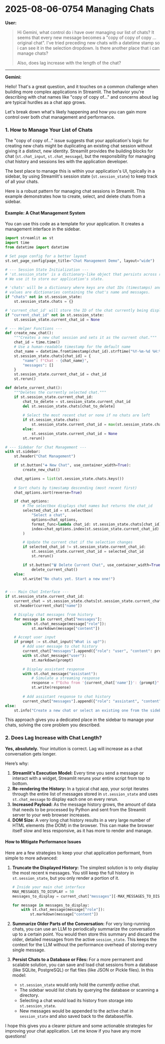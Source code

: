 # 2025-08-06-0754 Managing Chats

**User:**

> Hi Gemini, what control do i have over managing our list of chats? It seems that every new message becomes a "copy of copy of copy ... original chat". I've tried preceding new chats with a datetime stamp so i can see it in the selection dropdown. Is there another place that i can manage chats?
>
> Also, does lag increase with the length of the chat?

---

**Gemini:**

Hello! That's a great question, and it touches on a common challenge when building more complex applications in Streamlit. The behavior you're describing with chat names like "copy of copy of..." and concerns about lag are typical hurdles as a chat app grows.

Let's break down what's likely happening and how you can gain more control over both chat management and performance.

### 1. How to Manage Your List of Chats

The "copy of copy of..." issue suggests that your application's logic for creating new chats might be duplicating an existing chat session without giving it a distinct, new identity. Streamlit provides the building blocks for chat (`st.chat_input`, `st.chat_message`), but the responsibility for managing chat history and sessions lies with the application developer.

The best place to manage this is within your application's UI, typically in a sidebar, by using Streamlit's session state (`st.session_state`) to keep track of all your chats.

Here is a robust pattern for managing chat sessions in Streamlit. This example demonstrates how to create, select, and delete chats from a sidebar.

#### Example: A Chat Management System

You can use this code as a template for your application. It creates a management interface in the sidebar.

```python
import streamlit as st
import time
from datetime import datetime

# Set page config for a better layout
st.set_page_config(page_title="Chat Management Demo", layout="wide")

# --- Session State Initialization ---
# 'st.session_state' is a dictionary-like object that persists across reruns.
# We use it to store our application's state.

# 'chats' will be a dictionary where keys are chat IDs (timestamps) and
# values are dictionaries containing the chat's name and messages.
if "chats" not in st.session_state:
    st.session_state.chats = {}

# 'current_chat_id' will store the ID of the chat currently being displayed.
if "current_chat_id" not in st.session_state:
    st.session_state.current_chat_id = None

# --- Helper Functions ---
def create_new_chat():
    """Creates a new chat session and sets it as the current chat."""
    chat_id = time.time()
    # Use a human-readable timestamp for the default name
    chat_name = datetime.fromtimestamp(chat_id).strftime("%Y-%m-%d %H:%M:%S")
    st.session_state.chats[chat_id] = {
        "name": f"Chat - {chat_name}",
        "messages": []
    }
    st.session_state.current_chat_id = chat_id
    st.rerun()

def delete_current_chat():
    """Deletes the currently selected chat."""
    if st.session_state.current_chat_id:
        chat_to_delete = st.session_state.current_chat_id
        del st.session_state.chats[chat_to_delete]
        
        # Select the most recent chat or none if no chats are left
        if st.session_state.chats:
            st.session_state.current_chat_id = max(st.session_state.chats.keys())
        else:
            st.session_state.current_chat_id = None
        st.rerun()

# --- Sidebar for Chat Management ---
with st.sidebar:
    st.header("Chat Management")

    if st.button("➕ New Chat", use_container_width=True):
        create_new_chat()

    chat_options = list(st.session_state.chats.keys())
    
    # Sort chats by timestamp descending (most recent first)
    chat_options.sort(reverse=True)

    if chat_options:
        # The selectbox displays chat names but returns the chat_id
        selected_chat_id = st.selectbox(
            "Select a chat",
            options=chat_options,
            format_func=lambda chat_id: st.session_state.chats[chat_id]["name"],
            index=chat_options.index(st.session_state.current_chat_id) if st.session_state.current_chat_id in chat_options else 0
        )

        # Update the current chat if the selection changes
        if selected_chat_id != st.session_state.current_chat_id:
            st.session_state.current_chat_id = selected_chat_id
            st.rerun()

        if st.button("🗑️ Delete Current Chat", use_container_width=True, type="secondary"):
            delete_current_chat()
    else:
        st.write("No chats yet. Start a new one!")


# --- Main Chat Interface ---
if st.session_state.current_chat_id:
    current_chat = st.session_state.chats[st.session_state.current_chat_id]
    st.header(current_chat["name"])

    # Display chat messages from history
    for message in current_chat["messages"]:
        with st.chat_message(message["role"]):
            st.markdown(message["content"])

    # Accept user input
    if prompt := st.chat_input("What is up?"):
        # Add user message to chat history
        current_chat["messages"].append({"role": "user", "content": prompt})
        with st.chat_message("user"):
            st.markdown(prompt)

        # Display assistant response
        with st.chat_message("assistant"):
            # Simulate a streaming response
            response = f"Echo from '{current_chat['name']}': {prompt}"
            st.write(response)
        
        # Add assistant response to chat history
        current_chat["messages"].append({"role": "assistant", "content": response})
else:
    st.info("Create a new chat or select an existing one from the sidebar to begin.")

```

This approach gives you a dedicated place in the sidebar to manage your chats, solving the core problem you described.

### 2. Does Lag Increase with Chat Length?

**Yes, absolutely.** Your intuition is correct. Lag will increase as a chat conversation gets longer.

Here’s why:

1.  **Streamlit's Execution Model:** Every time you send a message or interact with a widget, Streamlit reruns your entire script from top to bottom.
2.  **Re-rendering the History:** In a typical chat app, your script iterates through the entire list of messages stored in `st.session_state` and uses `st.chat_message` to display each one on every rerun.
3.  **Increased Payload:** As the message history grows, the amount of data that needs to be processed by Python and sent from the Streamlit server to your web browser increases.
4.  **DOM Size:** A very long chat history results in a very large number of HTML elements (the DOM) in the browser. This can make the browser itself slow and less responsive, as it has more to render and manage.

#### How to Mitigate Performance Issues

Here are a few strategies to keep your chat application performant, from simple to more advanced:

1.  **Truncate the Displayed History:** The simplest solution is to only display the most recent `N` messages. You still keep the full history in `st.session_state`, but you only render a portion of it.

    ```python
    # Inside your main chat interface
    MAX_MESSAGES_TO_DISPLAY = 50
    messages_to_display = current_chat["messages"][-MAX_MESSAGES_TO_DISPLAY:]

    for message in messages_to_display:
        with st.chat_message(message["role"]):
            st.markdown(message["content"])
    ```

2.  **Summarize Older Parts of the Conversation:** For very long-running chats, you can use an LLM to periodically summarize the conversation up to a certain point. You would then store this summary and discard the older, detailed messages from the active `session_state`. This keeps the context for the LLM without the performance overhead of storing every single message.

3.  **Persist Chats to a Database or Files:** For a more permanent and scalable solution, you can save and load chat sessions from a database (like SQLite, PostgreSQL) or flat files (like JSON or Pickle files). In this model:
    *   `st.session_state` would only hold the *currently active* chat.
    *   The sidebar would list chats by querying the database or scanning a directory.
    *   Selecting a chat would load its history from storage into `st.session_state`.
    *   New messages would be appended to the active chat in `session_state` and also saved back to the database/file.

I hope this gives you a clearer picture and some actionable strategies for improving your chat application. Let me know if you have any more questions!


